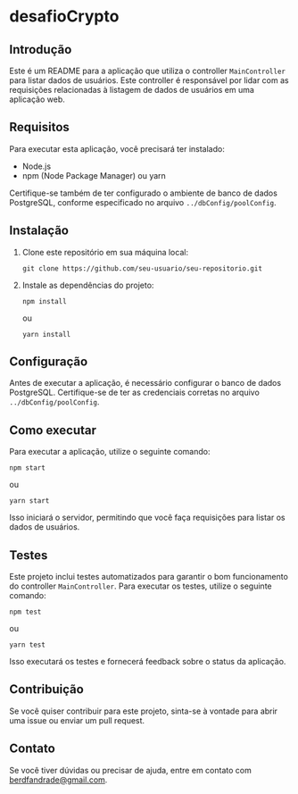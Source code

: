 # desafioCrypto

## Introdução

Este é um README para a aplicação que utiliza o controller `MainController` para listar dados de usuários. Este controller é responsável por lidar com as requisições relacionadas à listagem de dados de usuários em uma aplicação web.

## Requisitos

Para executar esta aplicação, você precisará ter instalado:

- Node.js
- npm (Node Package Manager) ou yarn

Certifique-se também de ter configurado o ambiente de banco de dados PostgreSQL, conforme especificado no arquivo `../dbConfig/poolConfig`.

## Instalação

1. Clone este repositório em sua máquina local:

   ```
   git clone https://github.com/seu-usuario/seu-repositorio.git
   ```

2. Instale as dependências do projeto:

   ```
   npm install
   ```

   ou

   ```
   yarn install
   ```

## Configuração

Antes de executar a aplicação, é necessário configurar o banco de dados PostgreSQL. Certifique-se de ter as credenciais corretas no arquivo `../dbConfig/poolConfig`.

## Como executar

Para executar a aplicação, utilize o seguinte comando:

```
npm start
```

ou

```
yarn start
```

Isso iniciará o servidor, permitindo que você faça requisições para listar os dados de usuários.

## Testes

Este projeto inclui testes automatizados para garantir o bom funcionamento do controller `MainController`. Para executar os testes, utilize o seguinte comando:

```
npm test
```

ou

```
yarn test
```

Isso executará os testes e fornecerá feedback sobre o status da aplicação.

## Contribuição

Se você quiser contribuir para este projeto, sinta-se à vontade para abrir uma issue ou enviar um pull request.

## Contato

Se você tiver dúvidas ou precisar de ajuda, entre em contato com [berdfandrade@gmail.com](mailto:berdfandrade@gmail.com).
